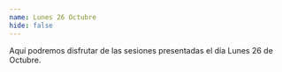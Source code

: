 ```yaml
---
name: Lunes 26 Octubre
hide: false
---
```


Aquí podremos disfrutar de las sesiones presentadas el día Lunes 26 de Octubre.